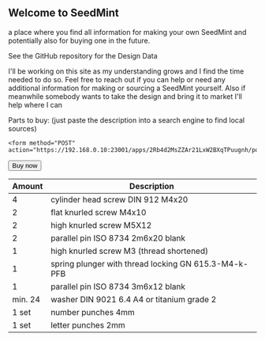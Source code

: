 ## Welcome to SeedMint

a place where you find all information for making your own SeedMint and potentially also for buying one in the future.

See the GitHub repository for the Design Data

I'll be working on this site as my understanding grows and I find the time needed to do so.
Feel free to reach out if you can help or need any additional information for making or sourcing a SeedMint yourself.
Also if meanwhile somebody wants to take the design and bring it to market I'll help where I can

Parts to buy: (just paste the description into a search engine to find local sources)

<table>
  <thead>
    <tr>
      <th>Amount</th>
      <th>Description</th>     
    </tr>
  </thead>
  <tbody>
    <tr>
      <td>4</td>
      <td>cylinder head screw DIN 912 M4x20</td>    
    </tr>
    <tr>
      <td>2</td>
      <td>flat knurled screw M4x10</td>
    </tr>
     <tr>
      <td>2</td>
      <td>high knurled screw M5X12</td>
    </tr>
     <tr>
      <td>2</td>
      <td>parallel pin ISO 8734 2m6x20 blank</td>
        <tr>
      <td>1</td>
      <td>high knurled screw M3 (thread shortened)</td>
    </tr>
     <tr>
      <td>1</td>
      <td>spring plunger with thread locking GN 615.3-M4-k-PFB</td>
    </tr>
     <tr>
      <td>1</td>
      <td>parallel pin ISO 8734 3m6x12 blank</td>
    </tr>
     <tr>
      <td>min. 24</td>
      <td>washer DIN 9021 6.4 A4 or titanium grade 2</td>
    </tr>
     <tr>
      <td>1 set</td>
      <td>number punches 4mm</td>
    </tr>
     <tr>
      <td>1 set</td>
      <td>letter punches 2mm</td>
    </tr>

    
    <form method="POST" action="https://192.168.0.10:23001/apps/2Rb4d2MsZZAr21LxW2BXqTPuugnh/pos">
  <input type="hidden" name="amount" value="100" />
  <input type="hidden" name="email" value="customer@example.com" />
  <input type="hidden" name="orderId" value="CustomOrderId" />
  <input type="hidden" name="notificationUrl" value="https://example.com/callbacks" />
  <input type="hidden" name="redirectUrl" value="https://example.com/thanksyou" />
  <button type="submit">Buy now</button>
</form>

